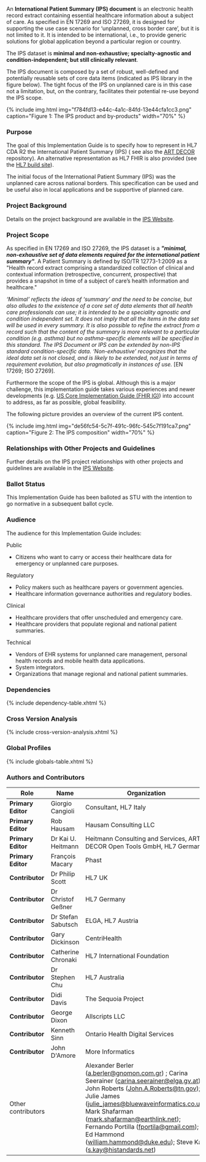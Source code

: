 An **International Patient Summary (IPS) document** is an electronic health record extract containing essential healthcare information about a subject of care.
As specified in EN 17269 and ISO 27269, it is designed for supporting the use case scenario for ‘unplanned, cross border care’, but it is not limited to it.
It is intended to be international, i.e., to provide generic solutions for global application beyond a particular region or country.

The IPS dataset is **minimal and non-exhaustive; specialty-agnostic and condition-independent; but still clinically relevant**.

The IPS document is composed by a set of robust, well-defined and potentially reusable sets of core data items (indicated as IPS library in the figure below). The tight focus of the IPS on unplanned care is in this case not a limitation, but, on the contrary, facilitates their potential re-use beyond the IPS scope.

{% include img.html img="f784fd13-e44c-4a1c-84fd-13e44cfa1cc3.png" caption="Figure 1: The IPS product and by-products"
    width="70%" %}

### Purpose

The goal of this Implementation Guide is to specify how to represent in HL7 CDA R2 the International Patient Summary (IPS) ( see also the [ART DECOR](https://art-decor.org/ad/#/hl7ips-/project/overview) repository).  An alternative representation as HL7 FHIR is also provided (see the [HL7 build site](https://build.fhir.org/ig/HL7/CDA-IPS/)).

The initial focus of the International Patient Summary (IPS) was the unplanned care across national borders. This specification can be used and be useful also in local applications and be supportive of planned care. 


### Project Background

Details on the project background are available in the <a href="https://international-patient-summary.net">IPS Website</a>.

### Project Scope

As specified in EN 17269 and ISO 27269, the IPS dataset is a <b><i>"minimal, non-exhaustive set of data elements required for the international patient summary"</i></b>. A Patient Summary is defined by ISO/TR 12773-1:2009 as a "Health record extract comprising a standardized collection of clinical and contextual information (retrospective, concurrent, prospective) that provides a snapshot in time of a subject of care’s health information and healthcare."

<i>‘Minimal’ reflects the ideas of ‘summary’ and the need to be concise, but also alludes to the existence of a core set of data elements that all health care professionals can use; it is intended to be a speciality agnostic and condition independent set. It does not imply that all the items in the data set will be used in every summary. It is also possible to refine the extract from a record such that the content of the summary is more relevant to a particular condition (e.g. asthma) but no asthma-specific elements will be specified in this standard.
The IPS Document or IPS can be extended by non-IPS standard condition-specific data.
‘Non-exhaustive’ recognizes that the ideal data set is not closed, and is likely to be extended, not just in terms of requirement evolution, but also pragmatically in instances of use. </i> [EN 17269; ISO 27269].

Furthermore the scope of the IPS is global. Although this is a major challenge, this implementation guide takes various experiences and newer developments (e.g. <a href="http://hl7.org/fhir/us/core/history.html">US Core Implementation Guide (FHIR IG)</a>) into account to address, as far as possible, global feasibility.

The following picture provides an overview of the current IPS content.

{% include img.html img="de56fc54-5c7f-491c-96fc-545c7f191ca7.png" caption="Figure 2: The IPS composition" width="70%" %}

### Relationships with Other Projects and Guidelines

Further details on the IPS project relationships with other projects and guidelines are available in the <a href="https://international-patient-summary.net/">IPS Website</a>.

### Ballot Status

This Implementation Guide has been balloted as STU with the intention to go normative in a subsequent ballot cycle.

### Audience

The audience for this Implementation Guide includes:

Public

- Citizens who want to carry or access their healthcare data for emergency or unplanned care purposes.

Regulatory

- Policy makers such as healthcare payers or government agencies.
- Healthcare information governance authorities and regulatory bodies.

Clinical

- Healthcare providers that offer unscheduled and emergency care.
- Healthcare providers that populate regional and national patient summaries.

Technical

- Vendors of EHR systems for unplanned care management, personal health records and mobile health data applications.
- System integrators.
- Organizations that manage regional and national patient summaries.

### Dependencies

{% include dependency-table.xhtml %}

### Cross Version Analysis

{% include cross-version-analysis.xhtml %}

### Global Profiles

{% include globals-table.xhtml %}

### Authors and Contributors

| Role  | Name | Organization | Contact |
| --- | --- | --- | --- |
| **Primary Editor** | Giorgio Cangioli | Consultant, HL7 Italy | giorgio.cangioli@gmail.com |
| **Primary Editor** | Rob Hausam | Hausam Consulting LLC | rob@hausamconsulting.com |
| **Primary Editor** | Dr Kai U. Heitmann | Heitmann Consulting and Services, ART-DECOR Open Tools GmbH, HL7 Germany | info@kheitmann.de |
| **Primary Editor** | François Macary | Phast | francois.macary@phast.fr |
| **Contributor**    | Dr Philip Scott | HL7 UK | philip.scott@uwtsd.ac.uk |
| **Contributor** | Dr Christof Geßner | HL7 Germany | christof.gessner@mxdx.de |
| **Contributor** | Dr Stefan Sabutsch | ELGA, HL7 Austria | stefan.sabutsch@elga.gv.at |
| **Contributor** | Gary Dickinson | CentriHealth | gary.dickinson@ehr-standards.com |
| **Contributor** | Catherine Chronaki | HL7 International Foundation | chronaki@gmail.com |
| **Contributor** | Dr Stephen Chu | HL7 Australia | chuscmi88@gmail.com |
| **Contributor** | Didi Davis | The Sequoia Project | ddavis@sequoiaproject.org |
| **Contributor** | George Dixon | Allscripts LLC | george.dixon@allscripts.com |
| **Contributor** | Kenneth Sinn  | Ontario Health Digital Services | ken.sinn@ontariohealth.ca |
| **Contributor** | John D'Amore | More Informatics | johnd@moreinformatics.com |
| Other contributors |  | Alexander Berler (a.berler@gnomon.com.gr) ; Carina Seerainer (carina.seerainer@elga.gv.at); John Roberts (John.A.Roberts@tn.gov); Julie James (julie_james@bluewaveinformatics.co.uk); Mark Shafarman (mark.shafarman@earthlink.net); Fernando Portilla (fportila@gmail.com); Ed Hammond (william.hammond@duke.edu); Steve Kay (s.kay@histandards.net) |  |

